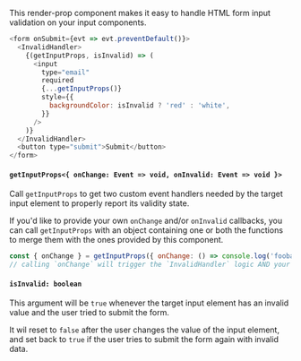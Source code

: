 This render-prop component makes it easy to handle HTML form input
validation on your input components.

```js
<form onSubmit={evt => evt.preventDefault()}>
  <InvalidHandler>
    {(getInputProps, isInvalid) => (
      <input
        type="email"
        required
        {...getInputProps()}
        style={{
          backgroundColor: isInvalid ? 'red' : 'white',
        }}
      />
    )}
  </InvalidHandler>
  <button type="submit">Submit</button>
</form>
```

#### `getInputProps<{ onChange: Event => void, onInvalid: Event => void }>`

Call `getInputProps` to get two custom event handlers needed by the
target input element to properly report its validity state.

If you'd like to provide your own `onChange` and/or `onInvalid` callbacks,
you can call `getInputProps` with an object containing one or both the
functions to merge them with the ones provided by this component.

```js static
const { onChange } = getInputProps({ onChange: () => console.log('foobar') });
// calling `onChange` will trigger the `InvalidHandler` logic AND your console.log
```

#### `isInvalid: boolean`

This argument will be `true` whenever the target input element has an invalid
value and the user tried to submit the form.

It wil reset to `false` after the user changes the value of the input element,
and set back to `true` if the user tries to submit the form again with invalid data.
